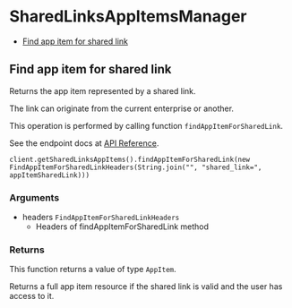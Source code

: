 # SharedLinksAppItemsManager


- [Find app item for shared link](#find-app-item-for-shared-link)

## Find app item for shared link

Returns the app item represented by a shared link.

The link can originate from the current enterprise or another.

This operation is performed by calling function `findAppItemForSharedLink`.

See the endpoint docs at
[API Reference](https://developer.box.com/reference/get-shared-items--app-items/).

<!-- sample get_shared_items#app_items -->
```
client.getSharedLinksAppItems().findAppItemForSharedLink(new FindAppItemForSharedLinkHeaders(String.join("", "shared_link=", appItemSharedLink)))
```

### Arguments

- headers `FindAppItemForSharedLinkHeaders`
  - Headers of findAppItemForSharedLink method


### Returns

This function returns a value of type `AppItem`.

Returns a full app item resource if the shared link is valid and
the user has access to it.


